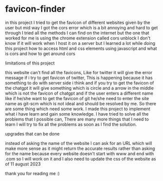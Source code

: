 # favicon-finder

in this project I tried to get the favicon of different websites given by the user but mid way I got the cors error which is a bit annoying and hard to get through I tried all the methods I can find on the internet but the one that worked for me is using the chrome extension called cors unblock I don't know if it will work when I host it on a server but I learned a lot while doing this project how to access html and css elements using javascript and what is cors and how to get around cors

limitations of this project

this website can't find all the favicons, Like for twitter it will give the error message if i try to get favicon of twitter, This is happening because it has something to do with server side i think and if you try to get the favicon of the chatgpt it will give something which is circle and a arrow in the middle which is not the favicon of chatgpt and if the user enters a different name like if he/she want to get the favicon of git he/she need to enter the site name as git-scm which is not ideal and should be resolved by me. So there are some thing which need some work. I made this project to implement what i have learn and gain some knowledge. I have tried to solve all the problems that I possible can, There are many more things that I need to learn I will try to fix all the problems as soon as I find the solution.

upgrades that can be done

instead of asking the name of the website I can ask for an URL which will make more sense as it might return the accurate results rather than asking for the name because every website doesn't start with www and end with .com so I will work on it and I also need to update the css of the website as of 11 august 2023

thank you for reading me :)
